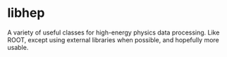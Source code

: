 libhep
======

A variety of useful classes for high-energy physics data processing. Like ROOT, except using external libraries when possible, and hopefully more usable.
